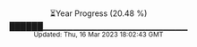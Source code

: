<p align="center">
⏳Year Progress (20.48 %) <br>
██████▁▁▁▁▁▁▁▁▁▁▁▁▁▁▁▁▁▁▁▁▁▁▁▁ <br>
<sub>Updated: Thu, 16 Mar 2023 18:02:43 GMT</sub>
</p>

